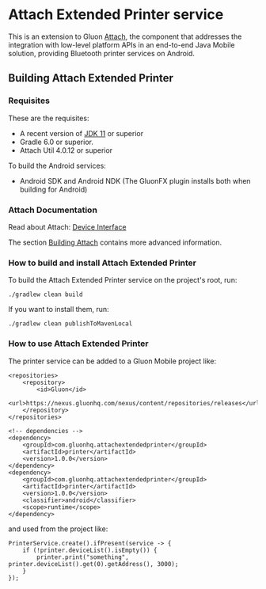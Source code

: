 # Attach Extended Printer service #

This is an extension to Gluon [Attach](http://gluonhq.com/products/mobile/attach/), the component that addresses the integration with low-level platform APIs in an end-to-end Java Mobile solution, providing Bluetooth printer services on Android.

## Building Attach Extended Printer ##

### Requisites ###

These are the requisites:

* A recent version of [JDK 11](http://jdk.java.net/11/) or superior
* Gradle 6.0 or superior. 
* Attach Util 4.0.12 or superior

To build the Android services:

* Android SDK and Android NDK (The GluonFX plugin installs both when building for Android)

### Attach Documentation ###

Read about Attach: [Device Interface](https://docs.gluonhq.com/#_device_interface)

The section [Building Attach](https://docs.gluonhq.com/#_building_attach) contains more advanced information.

### How to build and install Attach Extended Printer ###

To build the Attach Extended Printer service on the project's root, run:

`./gradlew clean build`

If you want to install them, run:

`./gradlew clean publishToMavenLocal`

### How to use Attach Extended Printer ###

The printer service can be added to a Gluon Mobile project like:

```
<repositories>
    <repository>
        <id>Gluon</id>
        <url>https://nexus.gluonhq.com/nexus/content/repositories/releases</url>
    </repository>
</repositories>

<!-- dependencies -->
<dependency>
    <groupId>com.gluonhq.attachextendedprinter</groupId>
    <artifactId>printer</artifactId>
    <version>1.0.0</version>
</dependency>
<dependency>
    <groupId>com.gluonhq.attachextendedprinter</groupId>
    <artifactId>printer</artifactId>
    <version>1.0.0</version>
    <classifier>android</classifier>
    <scope>runtime</scope>
</dependency>
```

and used from the project like:

```
PrinterService.create().ifPresent(service -> {
    if (!printer.deviceList().isEmpty()) {
        printer.print("something", printer.deviceList().get(0).getAddress(), 3000);
    }
});
```
